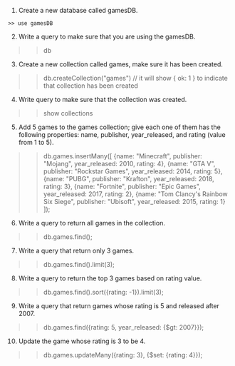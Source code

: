 1) Create a new database called gamesDB.
```
>> use gamesDB
```

2) Write a query to make sure that you are using the gamesDB.
>> db

3) Create a new collection called games, make sure it has been created.
>> db.createCollection("games")
// it will show { ok: 1 } to indicate that collection has been created

4) Write query to make sure that the collection was created.
>> show collections

5) Add 5 games to the games collection; give each one of them has the following properties: name, publisher, year_released, and rating (value from 1 to 5).
>> db.games.insertMany([ 
	{name: "Minecraft", publisher: "Mojang", year_released: 2010, rating: 4}, 
	{name: "GTA V", publisher: "Rockstar Games", year_released: 2014, rating: 5}, 
	{name: "PUBG", publisher: "Krafton", year_released: 2018, rating: 3},
	{name: "Fortnite", publisher: "Epic Games", year_released: 2017, rating: 2}, 
	{name: "Tom Clancy's Rainbow Six Siege", publisher: "Ubisoft", year_released: 2015, rating: 1}
]);

6) Write a query to return all games in the collection.
>> db.games.find();

7) Write a query that return only 3 games.
>> db.games.find().limit(3);

8) Write a query to return the top 3 games based on rating value.
>> db.games.find().sort({rating: -1}).limit(3);

9) Write a query that return games whose rating is 5 and released after 2007.
>> db.games.find({rating: 5, year_released: {$gt: 2007}});

10) Update the game whose rating is 3 to be 4.
>> db.games.updateMany({rating: 3}, {$set: {rating: 4}});
